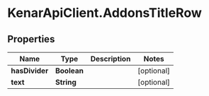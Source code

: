 # KenarApiClient.AddonsTitleRow

## Properties

Name | Type | Description | Notes
------------ | ------------- | ------------- | -------------
**hasDivider** | **Boolean** |  | [optional] 
**text** | **String** |  | [optional] 


